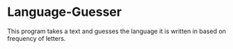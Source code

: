 # Language-Guesser
This program takes a text and guesses the language it is written in based on frequency of letters.
